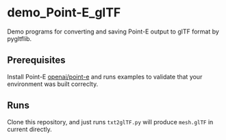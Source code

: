# demo_Point-E_glTF
Demo programs for converting and saving Point-E output to glTF format by pygltflib.


## Prerequisites
Install Point-E [openai/point-e](https://github.com/openai/point-e) and runs examples to validate that your environment was built correclty.

## Runs
Clone this repository, and just runs `txt2glTF.py` will produce `mesh.glTF` in current directly.
